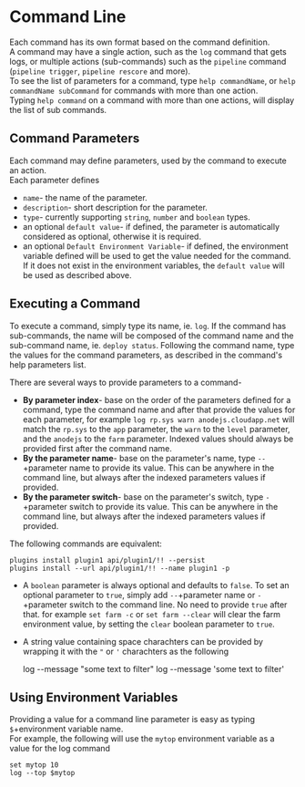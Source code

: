 Command Line
============
Each command has its own format based on the command definition.  
A command may have a single action, such as the `log` command that gets logs, or multiple actions (sub-commands) such as the `pipeline` command (`pipeline trigger`, `pipeline rescore` and more).		
To see the list of parameters for a command, type `help commandName`, or `help commandName subCommand` for commands with more than one action.  
Typing `help command` on a command with more than one actions, will display the list of sub commands.

Command Parameters
------------------
Each command may define parameters, used by the command to execute an action.  	
Each parameter defines 

* `name`- the name of the parameter.
* `description`- short description for the parameter.
* `type`- currently supporting `string`, `number` and `boolean` types.
* an optional `default value`- if defined, the parameter is automatically considered as optional, otherwise it is required.
* an optional `Default Environment Variable`- if defined, the environment variable defined will be used to get the value needed for the command. If it does not exist in the environment variables, the `default value` will be used as described above.

Executing a Command
-------------------
To execute a command, simply type its name, ie. `log`. If the command has sub-commands, the name will be composed of the command name and the sub-command name, ie. `deploy status`.
Following the command name, type the values for the command parameters, as described in the command's help parameters list.  

There are several ways to provide parameters to a command- 

* __By parameter index__- base on the order of the parameters defined for a command, type the command name and after that provide the values for each parameter, for example `log rp.sys warn anodejs.cloudapp.net` will match the `rp.sys` to the `app` parameter, the `warn` to the `level` parameter, and the `anodejs` to the `farm` parameter. Indexed values should always be provided first after the command name.
* __By the parameter name__- base on the parameter's name, type `--`+parameter name to provide its value. This can be anywhere in the command line, but always after the indexed parameters values if provided.
* __By the parameter switch__- base on the parameter's switch, type `-`+parameter switch to provide its value. This can be anywhere in the command line, but always after the indexed parameters values if provided.

The following commands are equivalent:

	plugins install plugin1 api/plugin1/!! --persist
	plugins install --url api/plugin1/!! --name plugin1 -p
	
* A `boolean` parameter is always optional and defaults to `false`. 
To set an optional parameter to `true`, simply add `--`+parameter name or `-`+parameter switch to the command line. No need to provide `true` after that. 
for example `set farm -c` or `set farm --clear` will clear the farm environment value, by setting the `clear` boolean parameter to `true`.
* A string value containing space charachters can be provided by wrapping it with the `"` or `'` charachters as the following 

	log --message "some text to filter"
	log --message 'some text to filter'

Using Environment Variables
---------------------------
Providing a value for a command line parameter is easy as typing `$`+environment variable name.  
For example, the following will use the `mytop` environment variable as a value for the log command

	set mytop 10
	log --top $mytop

